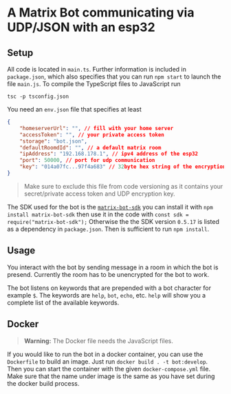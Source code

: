 # A Matrix Bot communicating via UDP/JSON with an esp32

## Setup
All code is located in `main.ts`. Further information is included 
in `package.json`, which also specifies that you can run `npm start` 
to launch the file `main.js`. To compile the TypeScript files to 
JavaScript run
```
tsc -p tsconfig.json
```

You need an `env.json` file that specifies at least
```json
{
    "homeserverUrl": "", // fill with your home server
    "accessToken": "", // your private access token
    "storage": "bot.json",
    "defaultRoomdId": "", // a default matrix room
    "ipAddress": "192.168.178.1", // ipv4 address of the esp32
    "port": 50000, // port for udp communication
    "key": "014a07fc...97f4a683" // 32byte hex string of the encryption key
}
```
> Make sure to exclude this file from code versioning as it contains your secret/private access token and UDP encryption key.

The SDK used for the bot is the [`matrix-bot-sdk`](https://github.com/turt2live/matrix-bot-sdk) you can install it with `npm install matrix-bot-sdk` then use it in the code with `const sdk = require("matrix-bot-sdk");` Otherwise the the SDK version `0.5.17` is listed as a dependency in `package.json`. Then is sufficient to run `npm install`. 

## Usage
You interact with the bot by sending message in a room in which the bot is presend. Currently the room has to be unencrypted for the bot to work.  

The bot listens on keywords that are prepended with a bot character for example `$`. The keywords are `help`, `bot`, `echo`, etc. `help` will show you a complete list of the available keywords.

## Docker
> **Warning:** The Docker file needs the JavaScript files.

If you would like to run the bot in a docker container, you can use the `Dockerfile` to build an image. Just run `docker build . -t bot:develop`. Then you can start the container with the given `docker-compose.yml` file. Make sure that the name under image is the same as you have set during the docker build process.
